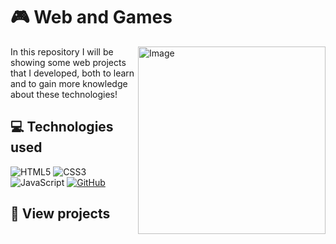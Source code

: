 # 🎮 Web and Games 
<img align="right" alt="Image" src="https://github.com/EngineerMarcosAlcantara/web-and-games/assets/143047632/6ebbb9b3-303c-48ef-a9ec-1cc9ba5c1ea5)" width="300" height="300" />
In this repository I will be showing some web projects that I developed, both to learn and to gain more knowledge about these technologies!

## 💻 Technologies used

![HTML5](https://img.shields.io/badge/HTML5-000?style=for-the-badge&logo=html5)
![CSS3](https://img.shields.io/badge/CSS3-000?style=for-the-badge&logo=css3&logoColor=264CE4)
![JavaScript](https://img.shields.io/badge/JavaScript-000?style=for-the-badge&logo=javascript)
[![GitHub](https://img.shields.io/badge/GitHbt-000?style=for-the-badge&logo=github&logoColor=white)](+https://github.com/EngineerMarcosAlcantara)

## 📃 View projects

